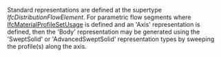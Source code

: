 Standard representations are defined at the supertype _IfcDistributionFlowElement_. For parametric flow segments where [IfcMaterialProfileSetUsage](../../ifcmaterialresource/lexical/ifcmaterialprofilesetusage.htm) is defined and an 'Axis' representation is defined, then the 'Body' representation may be generated using the 'SweptSolid' or 'AdvancedSweptSolid' representation types by sweeping the profile(s) along the axis.